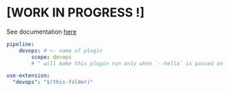 
# [WORK IN PROGRESS !]

See documentation [here](MANUAL.md)


``` yaml
pipeline:
    devops: # <- name of plugin
        scope: devops
        # ^ will make this plugin run only when `--hello` is passed on the CLI or
```
    

``` yaml 
use-extension:
  "devops": "$(this-folder)"
```
